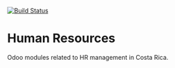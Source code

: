 
[![Build Status](https://travis-ci.org/odoocr/l10n-cr-hr.svg?branch=12.0)](https://travis-ci.org/odoocr/l10n-cr-hr)

Human Resources
===============

Odoo modules related to HR management in Costa Rica.
